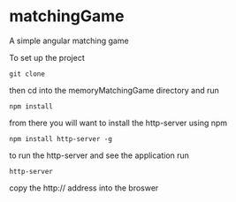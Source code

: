 # matchingGame
A simple angular matching game

To set up the project 

`git clone`

then cd into the memoryMatchingGame directory and run

`npm install`

from there you will want to install the http-server using npm 

`npm install http-server -g`

to run the http-server and see the application run

`http-server`

copy the http:// address into the broswer
